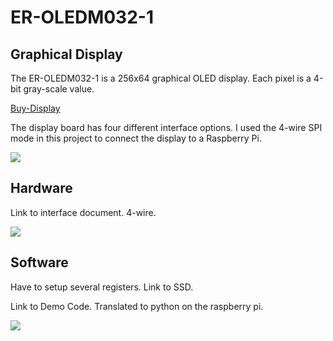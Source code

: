 ER-OLEDM032-1
=============

## Graphical Display 

The ER-OLEDM032-1 is a 256x64 graphical OLED display. Each pixel is a 4-bit gray-scale value.

[Buy-Display](http://www.buydisplay.com/default/oled-3-2-inch-displays-module-companies-with-driver-circuit-blue-on-black)

The display board has four different interface options. I used the 4-wire SPI mode in this project to connect
the display to a Raspberry Pi.

![](https://github.com/topherCantrell/ER-OLEDM032-1/blob/master/oled-pi.jpg)

## Hardware 

Link to interface document. 4-wire.

![](https://github.com/topherCantrell/ER-OLEDM032-1/blob/master/connect.jpg)

## Software 

Have to setup several registers. Link to SSD.

Link to Demo Code. Translated to python on the raspberry pi.

![](https://github.com/topherCantrell/ER-OLEDM032-1/blob/master/DemoRun.jpg)


